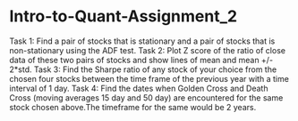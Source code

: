 # Intro-to-Quant-Assignment_2

Task 1: Find a pair of stocks that is stationary and a pair of stocks that is non-stationary using the ADF test.
Task 2: Plot Z score of the ratio of close data of these two pairs of stocks and show lines of mean and mean +/- 2*std.
Task 3: Find the Sharpe ratio of any stock of your choice from the chosen four stocks between the time frame of the previous year with a time interval of 1 day.
Task 4: Find the dates when Golden Cross and Death Cross (moving averages 15 day and 50 day) are encountered for the same stock chosen above.The timeframe for the same would be 2 years.
